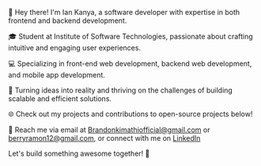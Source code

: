 👋 Hey there! I'm Ian Kanya, a software developer with expertise in both frontend and backend development.

🎓 Student at Institute of Software Technologies, passionate about crafting intuitive and engaging user experiences.

💻 Specializing in front-end web development, backend web development, and mobile app development.

🚀 Turning ideas into reality and thriving on the challenges of building scalable and efficient solutions.

🌐 Check out my projects and contributions to open-source projects below!

📧 Reach me via email at Brandonkimathiofficial@gmail.com or berryramon12@gmail.com, or connect with me on [LinkedIn](https://www.linkedin.com/in/brandon-kimathi-9542a8301?utm_source=share&utm_campaign=share_via&utm_content=profile&utm_medium=android_app)

Let's build something awesome together! 💫

<!---
berry-ramon/berry-ramon is a ✨ special ✨ repository because its `README.md` (this file) appears on your GitHub profile.
You can click the Preview link to take a look at your changes.
--->
